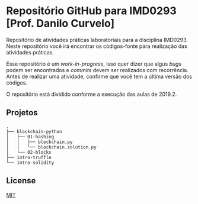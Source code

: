 # Repositório GitHub para IMD0293 [Prof. Danilo Curvelo]

Repositório de atividades práticas laboratoriais para a disciplina IMD0293. Neste repositório você irá encontrar os códigos-fonte para realização das atividades práticas.

Esse repositório é um *work-in-progress*, isso quer dizer que algus *bugs* podem ser encontrados e *commits* devem ser realizados com recorrência. Antes de realizar uma atividade, confirme que você tem a última versão dos códigos.

O repositório está dividido conforme a execução das aulas de 2019.2.

## Projetos

```
.
├── blockchain-python
│   ├── 01-hashing
│   │   ├── blockchain.py
│   │   └── blockchain.solution.py
│   └── 02-blocks
├── intro-truffle
└── intro-solidity

```

## License
[MIT](https://choosealicense.com/licenses/mit/)
